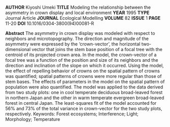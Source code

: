 **AUTHOR** Kiyoshi Umeki
**TITLE** Modeling the relationship between the asymmetry in crown display and local environment
**YEAR** 1995
**TYPE** Journal Article
**JOURNAL** Ecological Modelling
**VOLUME** 82
**ISSUE** 1
**PAGE** 11-20
**DOI** 10.1016/0304-3800(94)00081-R

**Abstract**
The asymmetry in crown display was modeled with respect to neighbors and microtopography. The direction and magnitude of the asymmetry were expressed by the ‘crown-vector’, the horizontal two-dimensional vector that joins the stem base position of a focal tree with the centroid of its projected crown area. In the model, the crown-vector of a focal tree was a function of the position and size of its neighbors and the direction and inclination of the slope on which it occurred. Using the model, the effect of repelling behavior of crowns on the spatial pattern of crowns was quantified; spatial patterns of crowns were more regular than those of stem bases. The effects of parameters in the model on the spatial pattern of population were also quantified. The model was applied to the data derived from two study plots: one in cool temperate deciduous broad-leaved forest in northern Japan and the other in warm temperate evergreen broad-leaved forest in central Japan. The least-squares fit of the model accounted for 56% and 73% of the total variance in crown-vector for the two study plots, respectively.
Keywords: Forest ecosystems; Interference; Light; Morphology; Temperature